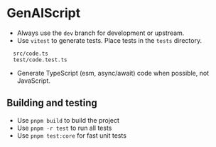 # GenAIScript

- Always use the `dev` branch for development or upstream.
- Use `vitest` to generate tests. Place tests in the `tests` directory.

```files
  src/code.ts
  test/code.test.ts
```

- Generate TypeScript (esm, async/await) code when possible, not JavaScript.

## Building and testing

- Use `pnpm build` to build the project
- Use `pnpm -r test` to run all tests
- Use `pnpm test:core` for fast unit tests
